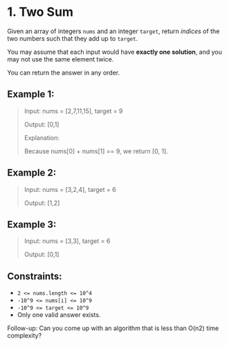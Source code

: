 # 1. Two Sum

Given an array of integers `nums` and an integer `target`, return _indices_ of the two numbers such that they add up to `target`.

You may assume that each input would have **exactly one solution**, and you may not use the same element twice.

You can return the answer in any order.



## Example 1:

> Input: nums = [2,7,11,15], target = 9
> 
> Output: [0,1]
> 
> Explanation: 
> 
> Because nums[0] + nums[1] == 9, we return [0, 1].

## Example 2:

> Input: nums = [3,2,4], target = 6
> 
> Output: [1,2]

## Example 3:

> Input: nums = [3,3], target = 6
> 
> Output: [0,1]


## Constraints:

- `2 <= nums.length <= 10^4`
- `-10^9 <= nums[i] <= 10^9`
- `-10^9 <= target <= 10^9`
- Only one valid answer exists.


Follow-up: Can you come up with an algorithm that is less than O(n2) time complexity?